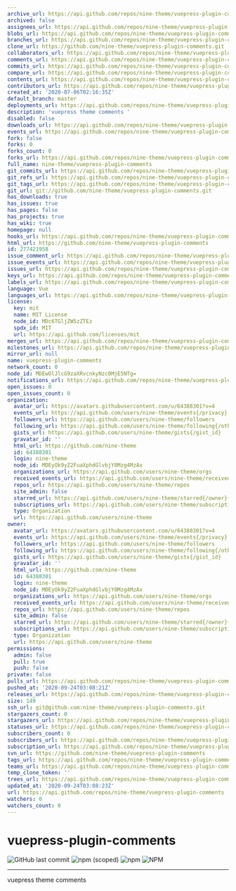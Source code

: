 ```yaml
---
archive_url: https://api.github.com/repos/nine-theme/vuepress-plugin-comments/{archive_format}{/ref}
archived: false
assignees_url: https://api.github.com/repos/nine-theme/vuepress-plugin-comments/assignees{/user}
blobs_url: https://api.github.com/repos/nine-theme/vuepress-plugin-comments/git/blobs{/sha}
branches_url: https://api.github.com/repos/nine-theme/vuepress-plugin-comments/branches{/branch}
clone_url: https://github.com/nine-theme/vuepress-plugin-comments.git
collaborators_url: https://api.github.com/repos/nine-theme/vuepress-plugin-comments/collaborators{/collaborator}
comments_url: https://api.github.com/repos/nine-theme/vuepress-plugin-comments/comments{/number}
commits_url: https://api.github.com/repos/nine-theme/vuepress-plugin-comments/commits{/sha}
compare_url: https://api.github.com/repos/nine-theme/vuepress-plugin-comments/compare/{base}...{head}
contents_url: https://api.github.com/repos/nine-theme/vuepress-plugin-comments/contents/{+path}
contributors_url: https://api.github.com/repos/nine-theme/vuepress-plugin-comments/contributors
created_at: '2020-07-06T02:16:35Z'
default_branch: master
deployments_url: https://api.github.com/repos/nine-theme/vuepress-plugin-comments/deployments
description: 'vuepress theme comments '
disabled: false
downloads_url: https://api.github.com/repos/nine-theme/vuepress-plugin-comments/downloads
events_url: https://api.github.com/repos/nine-theme/vuepress-plugin-comments/events
fork: false
forks: 0
forks_count: 0
forks_url: https://api.github.com/repos/nine-theme/vuepress-plugin-comments/forks
full_name: nine-theme/vuepress-plugin-comments
git_commits_url: https://api.github.com/repos/nine-theme/vuepress-plugin-comments/git/commits{/sha}
git_refs_url: https://api.github.com/repos/nine-theme/vuepress-plugin-comments/git/refs{/sha}
git_tags_url: https://api.github.com/repos/nine-theme/vuepress-plugin-comments/git/tags{/sha}
git_url: git://github.com/nine-theme/vuepress-plugin-comments.git
has_downloads: true
has_issues: true
has_pages: false
has_projects: true
has_wiki: true
homepage: null
hooks_url: https://api.github.com/repos/nine-theme/vuepress-plugin-comments/hooks
html_url: https://github.com/nine-theme/vuepress-plugin-comments
id: 277421958
issue_comment_url: https://api.github.com/repos/nine-theme/vuepress-plugin-comments/issues/comments{/number}
issue_events_url: https://api.github.com/repos/nine-theme/vuepress-plugin-comments/issues/events{/number}
issues_url: https://api.github.com/repos/nine-theme/vuepress-plugin-comments/issues{/number}
keys_url: https://api.github.com/repos/nine-theme/vuepress-plugin-comments/keys{/key_id}
labels_url: https://api.github.com/repos/nine-theme/vuepress-plugin-comments/labels{/name}
language: Vue
languages_url: https://api.github.com/repos/nine-theme/vuepress-plugin-comments/languages
license:
  key: mit
  name: MIT License
  node_id: MDc6TGljZW5zZTEz
  spdx_id: MIT
  url: https://api.github.com/licenses/mit
merges_url: https://api.github.com/repos/nine-theme/vuepress-plugin-comments/merges
milestones_url: https://api.github.com/repos/nine-theme/vuepress-plugin-comments/milestones{/number}
mirror_url: null
name: vuepress-plugin-comments
network_count: 0
node_id: MDEwOlJlcG9zaXRvcnkyNzc0MjE5NTg=
notifications_url: https://api.github.com/repos/nine-theme/vuepress-plugin-comments/notifications{?since,all,participating}
open_issues: 0
open_issues_count: 0
organization:
  avatar_url: https://avatars.githubusercontent.com/u/64388301?v=4
  events_url: https://api.github.com/users/nine-theme/events{/privacy}
  followers_url: https://api.github.com/users/nine-theme/followers
  following_url: https://api.github.com/users/nine-theme/following{/other_user}
  gists_url: https://api.github.com/users/nine-theme/gists{/gist_id}
  gravatar_id: ''
  html_url: https://github.com/nine-theme
  id: 64388301
  login: nine-theme
  node_id: MDEyOk9yZ2FuaXphdGlvbjY0Mzg4MzAx
  organizations_url: https://api.github.com/users/nine-theme/orgs
  received_events_url: https://api.github.com/users/nine-theme/received_events
  repos_url: https://api.github.com/users/nine-theme/repos
  site_admin: false
  starred_url: https://api.github.com/users/nine-theme/starred{/owner}{/repo}
  subscriptions_url: https://api.github.com/users/nine-theme/subscriptions
  type: Organization
  url: https://api.github.com/users/nine-theme
owner:
  avatar_url: https://avatars.githubusercontent.com/u/64388301?v=4
  events_url: https://api.github.com/users/nine-theme/events{/privacy}
  followers_url: https://api.github.com/users/nine-theme/followers
  following_url: https://api.github.com/users/nine-theme/following{/other_user}
  gists_url: https://api.github.com/users/nine-theme/gists{/gist_id}
  gravatar_id: ''
  html_url: https://github.com/nine-theme
  id: 64388301
  login: nine-theme
  node_id: MDEyOk9yZ2FuaXphdGlvbjY0Mzg4MzAx
  organizations_url: https://api.github.com/users/nine-theme/orgs
  received_events_url: https://api.github.com/users/nine-theme/received_events
  repos_url: https://api.github.com/users/nine-theme/repos
  site_admin: false
  starred_url: https://api.github.com/users/nine-theme/starred{/owner}{/repo}
  subscriptions_url: https://api.github.com/users/nine-theme/subscriptions
  type: Organization
  url: https://api.github.com/users/nine-theme
permissions:
  admin: false
  pull: true
  push: false
private: false
pulls_url: https://api.github.com/repos/nine-theme/vuepress-plugin-comments/pulls{/number}
pushed_at: '2020-09-24T03:08:21Z'
releases_url: https://api.github.com/repos/nine-theme/vuepress-plugin-comments/releases{/id}
size: 149
ssh_url: git@github.com:nine-theme/vuepress-plugin-comments.git
stargazers_count: 0
stargazers_url: https://api.github.com/repos/nine-theme/vuepress-plugin-comments/stargazers
statuses_url: https://api.github.com/repos/nine-theme/vuepress-plugin-comments/statuses/{sha}
subscribers_count: 0
subscribers_url: https://api.github.com/repos/nine-theme/vuepress-plugin-comments/subscribers
subscription_url: https://api.github.com/repos/nine-theme/vuepress-plugin-comments/subscription
svn_url: https://github.com/nine-theme/vuepress-plugin-comments
tags_url: https://api.github.com/repos/nine-theme/vuepress-plugin-comments/tags
teams_url: https://api.github.com/repos/nine-theme/vuepress-plugin-comments/teams
temp_clone_token: ''
trees_url: https://api.github.com/repos/nine-theme/vuepress-plugin-comments/git/trees{/sha}
updated_at: '2020-09-24T03:08:23Z'
url: https://api.github.com/repos/nine-theme/vuepress-plugin-comments
watchers: 0
watchers_count: 0
---
```


# vuepress-plugin-comments
![GitHub last commit](https://img.shields.io/github/last-commit/nine-theme/vuepress-plugin-comments) 
![npm (scoped)](https://img.shields.io/npm/v/@nine-theme/vuepress-plugin-comments) 
![npm](https://img.shields.io/npm/dt/@nine-theme/vuepress-plugin-comments) 
![NPM](https://img.shields.io/npm/l/@nine-theme/vuepress-plugin-comments)

---
vuepress theme comments 
